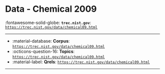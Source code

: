 # Data - Chemical 2009 

:fontawesome-solid-globe: **`trec.nist.gov`**: [`https://trec.nist.gov/data/chemical09.html`](https://trec.nist.gov/data/chemical09.html)

---

- :material-database: **Corpus**: [`https://trec.nist.gov/data/chemical09.html`](https://trec.nist.gov/data/chemical09.html)
- :octicons-question-16: **Topics**: [`https://trec.nist.gov/data/chemical09.html`](https://trec.nist.gov/data/chemical09.html)
- :material-label: **Qrels**: [`https://trec.nist.gov/data/chemical09.html`](https://trec.nist.gov/data/chemical09.html)


---

